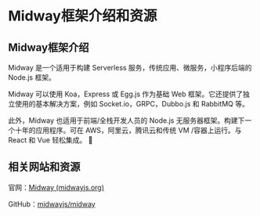 # Midway框架介绍和资源

## Midway框架介绍

Midway 是一个适用于构建 Serverless 服务，传统应用、微服务，小程序后端的 Node.js 框架。

Midway 可以使用 Koa，Express 或 Egg.js 作为基础 Web 框架。它还提供了独立使用的基本解决方案，例如 Socket.io，GRPC，Dubbo.js 和 RabbitMQ 等。

此外，Midway 也适用于前端/全栈开发人员的 Node.js 无服务器框架。构建下一个十年的应用程序。可在 AWS，阿里云，腾讯云和传统 VM /容器上运行。与 React 和 Vue 轻松集成。 🌈

## 相关网站和资源

官网：[Midway (midwayjs.org)](https://www.midwayjs.org/)

GitHub：[midwayjs/midway](https://github.com/midwayjs/midway)